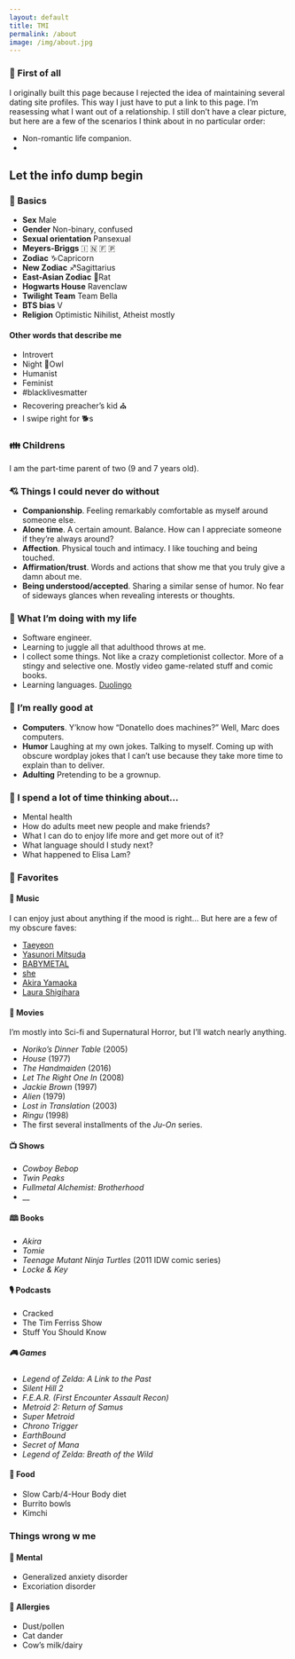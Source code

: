 ```yaml
---
layout: default
title: TMI
permalink: /about
image: /img/about.jpg
---
```


### 🏁 First of all

I originally built this page because I rejected the idea of maintaining several dating site profiles. This way I just have to put a link to this page.
I’m reasessing what I want out of a relationship. I still don’t have a clear picture, but here are a few of the scenarios I think about in no particular order:

- Non-romantic life companion.
- 

## Let the info dump begin

### 🔰 Basics

- **Sex** Male
- **Gender** Non-binary, confused
- **Sexual orientation** Pansexual
- **Meyers-Briggs** 🇮 🇳 🇫 🇵
- **Zodiac** ♑Capricorn
- **New Zodiac** ♐Sagittarius
- **East-Asian Zodiac** 🐀Rat
- **Hogwarts House** Ravenclaw
- **Twilight Team** Team Bella
- **BTS bias** V
- **Religion** Optimistic Nihilist, Atheist mostly

#### Other words that describe me

- Introvert
- Night 🦉Owl
- Humanist
- Feminist
- #blacklivesmatter
- Recovering preacher’s kid ⛪
- I swipe right for 🐕s

### 👪 Childrens

I am the part-time parent of two (9 and 7 years old).

### 💘 Things I could never do without

- **Companionship**. Feeling remarkably comfortable as myself around someone else.
- **Alone time**. A certain amount. Balance. How can I appreciate someone if they’re always around?
- **Affection**. Physical touch and intimacy. I like touching and being touched.
- **Affirmation/trust**. Words and actions that show me that you truly give a damn about me.
- **Being understood/accepted**. Sharing a similar sense of humor. No fear of sideways glances when revealing interests or thoughts.

### 💼 What I’m doing with my life

- Software engineer.
- Learning to juggle all that adulthood throws at me.
- I collect some things. Not like a crazy completionist collector. More of a stingy and selective one. Mostly video game-related stuff and comic books.
- Learning languages. [Duolingo](https://www.duolingo.com/radsectors)

### 💯 I’m really good at

- **Computers**. Y’know how “Donatello does machines?” Well, Marc does computers.
- **Humor** Laughing at my own jokes. Talking to myself. Coming up with obscure wordplay jokes that I can’t use because they take more time to explain than to deliver.
- **Adulting** Pretending to be a grownup.

### 🤔 I spend a lot of time thinking about…

- Mental health
- How do adults meet new people and make friends?
- What I can do to enjoy life more and get more out of it?
- What language should I study next?
- What happened to Elisa Lam?

### 💖 Favorites

#### 🎼 Music

I can enjoy just about anything if the mood is right… But here are a few of my obscure faves:

- [Taeyeon](https://youtu.be/im1UUY8dQIk)
- [Yasunori Mitsuda](https://en.wikipedia.org/wiki/Yasunori_Mitsuda)
- [BABYMETAL](http://www.babymetal.com)
- [she](http://www.shemusic.org)
- [Akira Yamaoka](http://www.akirayamaoka.jp)
- [Laura Shigihara](https://www.youtube.com/user/supershigi)

#### 🎦 Movies

I’m mostly into Sci-fi and Supernatural Horror, but I’ll watch nearly anything.

- _Noriko’s Dinner Table_ (2005)
- _House_ (1977)
- _The Handmaiden_ (2016)
- _Let The Right One In_ (2008)
- _Jackie Brown_ (1997)
- _Alien_ (1979)
- _Lost in Translation_ (2003)
- _Ringu_ (1998)
- The first several installments of the _Ju-On_ series.

#### 📺 Shows

- _Cowboy Bebop_
- _Twin Peaks_
- _Fullmetal Alchemist: Brotherhood_
- __

#### 🕮 Books

- _Akira_
- _Tomie_
- _Teenage Mutant Ninja Turtles_ (2011 IDW comic series)
- _Locke & Key_

#### 🎙 Podcasts

- Cracked
- The Tim Ferriss Show
- Stuff You Should Know

##### 🎮 Games

- _Legend of Zelda: A Link to the Past_
- _Silent Hill 2_
- _F.E.A.R. (First Encounter Assault Recon)_
- _Metroid 2: Return of Samus_
- _Super Metroid_
- _Chrono Trigger_
- _EarthBound_
- _Secret of Mana_
- _Legend of Zelda: Breath of the Wild_

#### 🍴 Food

- Slow Carb/4-Hour Body diet
- Burrito bowls
- Kimchi

### Things wrong w me

#### 🧠 Mental

- Generalized anxiety disorder
- Excoriation disorder

#### 🦠 Allergies

- Dust/pollen
- Cat dander
- Cow’s milk/dairy
